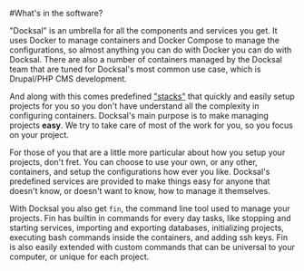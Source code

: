 #What's in the software?

"Docksal" is an umbrella for all the components and services you get. It uses Docker to manage containers and Docker Compose to
manage the configurations, so almost anything you can do with Docker you can do with Docksal. There are also a number of 
containers managed by the Docksal team that are tuned for Docksal's most common use case, which is Drupal/PHP CMS development.

And along with this comes predefined ["stacks"](/project-customize/#default-configurations) that quickly and easily setup projects for you so you don't have
understand all the complexity in configuring containers. Docksal's main purpose is to make managing projects **easy**. We try to take care of most of the work for you,
so you focus on your project.

For those of you that are a little more particular about how you setup your projects, don't fret. You can choose to use your own, or any other, containers,
and setup the configurations how ever you like. Docksal's predefined services are provided to make things easy for anyone that doesn't know, or doesn't want to know,
how to manage it themselves.

With Docksal you also get `fin`, the command line tool used to manage your projects. Fin has builtin in commands for every day tasks, like 
stopping and starting services, importing and exporting databases, initializing projects, executing bash commands inside the containers, and adding ssh keys.
Fin is also easily extended with custom commands that can be universal to your computer, or unique for each project.
